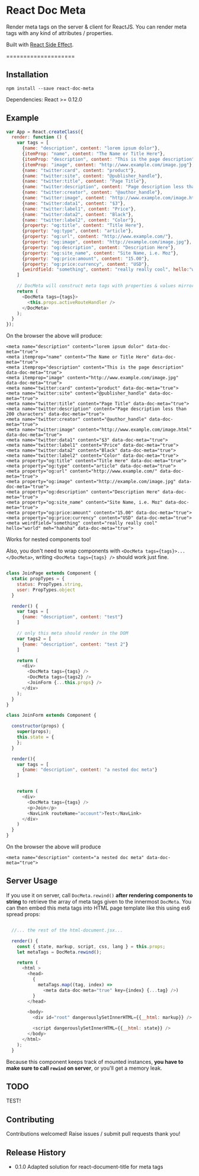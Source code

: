 React Doc Meta
====================

Render meta tags on the server & client for ReactJS. You can render meta tags with any kind of attributes / properties.

Built with [React Side Effect](https://github.com/gaearon/react-side-effect).

====================

## Installation

```
npm install --save react-doc-meta
```

Dependencies: React >= 0.12.0

## Example

```javascript
var App = React.createClass({
  render: function () {
    var tags = [
      {name: "description", content: "lorem ipsum dolor"},
      {itemProp: "name", content: "The Name or Title Here"},
      {itemProp: "description", content: "This is the page description"},
      {itemProp: "image", content: "http://www.example.com/image.jpg"},
      {name: "twitter:card", content: "product"},
      {name: "twitter:site", content: "@publisher_handle"},
      {name: "twitter:title", content: "Page Title"},
      {name: "twitter:description", content: "Page description less than 200 characters"},
      {name: "twitter:creator", content: "@author_handle"},
      {name: "twitter:image", content: "http://www.example.com/image.html"},
      {name: "twitter:data1", content: "$3"},
      {name: "twitter:label1", content: "Price"},
      {name: "twitter:data2", content: "Black"},
      {name: "twitter:label2", content: "Color"},
      {property: "og:title", content: "Title Here"},
      {property: "og:type", content: "article"},
      {property: "og:url", content: "http://www.example.com/"},
      {property: "og:image", content: "http://example.com/image.jpg"},
      {property: "og:description", content: "Description Here"},
      {property: "og:site_name", content: "Site Name, i.e. Moz"},
      {property: "og:price:amount", content: "15.00"},
      {property: "og:price:currency", content: "USD"},
      {weirdfield: "something", content: "really really cool", hello:"world", meh: "hahaha"}
    ]

    // DocMeta will construct meta tags with properties & values mirroring the above key-value pairs
    return (
      <DocMeta tags={tags}>
        <this.props.activeRouteHandler />
      </DocMeta>
    );
  }
});
```

On the browser the above will produce:

```
<meta name="description" content="lorem ipsum dolor" data-doc-meta="true">
<meta itemprop="name" content="The Name or Title Here" data-doc-meta="true">
<meta itemprop="description" content="This is the page description" data-doc-meta="true">
<meta itemprop="image" content="http://www.example.com/image.jpg" data-doc-meta="true">
<meta name="twitter:card" content="product" data-doc-meta="true">
<meta name="twitter:site" content="@publisher_handle" data-doc-meta="true">
<meta name="twitter:title" content="Page Title" data-doc-meta="true">
<meta name="twitter:description" content="Page description less than 200 characters" data-doc-meta="true">
<meta name="twitter:creator" content="@author_handle" data-doc-meta="true">
<meta name="twitter:image" content="http://www.example.com/image.html" data-doc-meta="true">
<meta name="twitter:data1" content="$3" data-doc-meta="true">
<meta name="twitter:label1" content="Price" data-doc-meta="true">
<meta name="twitter:data2" content="Black" data-doc-meta="true">
<meta name="twitter:label2" content="Color" data-doc-meta="true">
<meta property="og:title" content="Title Here" data-doc-meta="true">
<meta property="og:type" content="article" data-doc-meta="true">
<meta property="og:url" content="http://www.example.com/" data-doc-meta="true">
<meta property="og:image" content="http://example.com/image.jpg" data-doc-meta="true">
<meta property="og:description" content="Description Here" data-doc-meta="true">
<meta property="og:site_name" content="Site Name, i.e. Moz" data-doc-meta="true">
<meta property="og:price:amount" content="15.00" data-doc-meta="true">
<meta property="og:price:currency" content="USD" data-doc-meta="true">
<meta weirdfield="something" content="really really cool" hello="world" meh="hahaha" data-doc-meta="true">
```

Works for nested components too!

Also, you don't need to wrap components with ```<DocMeta tags={tags}>...</DocMeta>```, writing ```<DocMeta tags={tags} />``` should work just fine.


```javascript

class JoinPage extends Component {
  static propTypes = {
    status: PropTypes.string,
    user: PropTypes.object
  }

  render() {
    var tags = [
      {name: "description", content: "test"}
    ]

    // only this meta should render in the DOM
    var tags2 = [
      {name: "description", content: "test 2"}
    ]

    return (
      <div>
        <DocMeta tags={tags} />
        <DocMeta tags={tags2} />
        <JoinForm {...this.props} />
      </div>
    );
  }
}

class JoinForm extends Component {

  constructor(props) {
    super(props);
    this.state = {
    };
  }

  render(){
    var tags = [
      {name: "description", content: "a nested doc meta"}
    ]


    return (
      <div>
        <DocMeta tags={tags} />
        <p>Join</p>
        <NavLink routeName="account">Test</NavLink>
      </div>
    )
  }
}

```

On the browser the above will produce

```
<meta name="description" content="a nested doc meta" data-doc-meta="true">
```


## Server Usage

If you use it on server, call `DocMeta.rewind()` **after rendering components to string** to retrieve the array of meta tags given to the innermost `DocMeta`. You can then embed this meta tags into HTML page template like this using es6 spread props:

```javascript

  //... the rest of the html-document.jsx...

  render() {
    const { state, markup, script, css, lang } = this.props;
    let metaTags = DocMeta.rewind();

    return (
      <html >
        <head>
          {
            metaTags.map((tag, index) =>
              <meta data-doc-meta="true" key={index} {...tag} />)
          }
        </head>

        <body>
          <div id="root" dangerouslySetInnerHTML={{__html: markup}} />

          <script dangerouslySetInnerHTML={{__html: state}} />
        </body>
      </html>
    );
  }

```

Because this component keeps track of mounted instances, **you have to make sure to call `rewind` on server**, or you'll get a memory leak.

## TODO

TEST!

## Contributing

Contributions welcomed! Raise issues / submit pull requests thank you!

## Release History

* 0.1.0 Adapted solution for react-document-title for meta tags